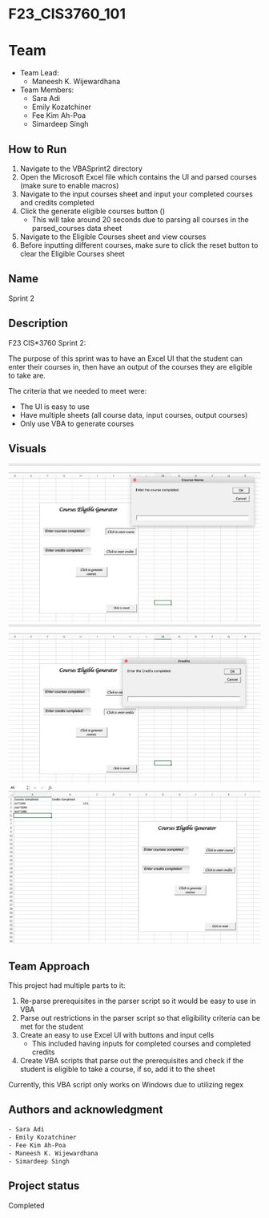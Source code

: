 # F23_CIS3760_101

# Team

-   Team Lead:
    -   Maneesh K. Wijewardhana
-   Team Members:
    -   Sara Adi
    -   Emily Kozatchiner
    -   Fee Kim Ah-Poa
    -   Simardeep Singh

## How to Run

1. Navigate to the VBASprint2 directory
2. Open the Microsoft Excel file which contains the UI and parsed courses (make sure to enable macros)
3. Navigate to the input courses sheet and input your completed courses and credits completed
4. Click the generate eligible courses button ()
    - This will take around 20 seconds due to parsing all courses in the parsed_courses data sheet
5. Navigate to the Eligible Courses sheet and view courses
6. Before inputting different courses, make sure to click the reset button to clear the Eligible Courses sheet

## Name

Sprint 2

## Description

F23 CIS\*3760 Sprint 2:

The purpose of this sprint was to have an Excel UI that the student can enter their courses in, then have an output of the courses they are eligible to take are.

The criteria that we needed to meet were:

-   The UI is easy to use
-   Have multiple sheets (all course data, input courses, output courses)
-   Only use VBA to generate courses

## Visuals

![excel-ui](./Photos/excel-ui.png)
![excel-ui2](./Photos/excel-ui2.png)
![excel-ui3](./Photos/excel-ui3.png)

## Team Approach

This project had multiple parts to it:

1.  Re-parse prerequisites in the parser script so it would be easy to use in VBA
2.  Parse out restrictions in the parser script so that eligibility criteria can be met for the student
3.  Create an easy to use Excel UI with buttons and input cells
    -   This included having inputs for completed courses and completed credits
4.  Create VBA scripts that parse out the prerequisites and check if the student is eligible to take a course, if so, add it to the sheet

Currently, this VBA script only works on Windows due to utilizing regex

## Authors and acknowledgment

    - Sara Adi
    - Emily Kozatchiner
    - Fee Kim Ah-Poa
    - Maneesh K. Wijewardhana
    - Simardeep Singh

## Project status

Completed
